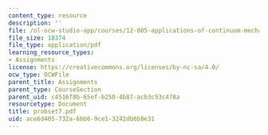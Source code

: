 ```yaml
---
content_type: resource
description: ''
file: /ol-ocw-studio-app/courses/12-005-applications-of-continuum-mechanics-to-earth-atmospheric-and-planetary-sciences-spring-2006/ace6d405732a6bb69ce13242db6b8e31_probset7.pdf
file_size: 18374
file_type: application/pdf
learning_resource_types:
- Assignments
license: https://creativecommons.org/licenses/by-nc-sa/4.0/
ocw_type: OCWFile
parent_title: Assignments
parent_type: CourseSection
parent_uid: c4516f8b-65ef-b250-4b87-acb3c93c478a
resourcetype: Document
title: probset7.pdf
uid: ace6d405-732a-6bb6-9ce1-3242db6b8e31
---
```

